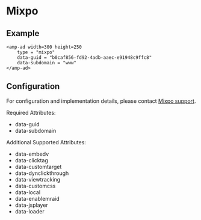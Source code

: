 <!--
Copyright 2016 The AMP HTML Authors. All Rights Reserved.

Licensed under the Apache License, Version 2.0 (the "License");
you may not use this file except in compliance with the License.
You may obtain a copy of the License at

      http://www.apache.org/licenses/LICENSE-2.0

Unless required by applicable law or agreed to in writing, software
distributed under the License is distributed on an "AS-IS" BASIS,
WITHOUT WARRANTIES OR CONDITIONS OF ANY KIND, either express or implied.
See the License for the specific language governing permissions and
limitations under the License.
-->

# Mixpo

## Example

```
<amp-ad width=300 height=250
    type = "mixpo"
    data-guid = "b0caf856-fd92-4adb-aaec-e91948c9ffc8"
    data-subdomain = "www"
</amp-ad>
```

## Configuration

For configuration and implementation details, please contact [Mixpo support](support@mixpo.com).

Required Attributes:

- data-guid
- data-subdomain

Additional Supported Attributes:

- data-embedv
- data-clicktag
- data-customtarget
- data-dynclickthrough
- data-viewtracking
- data-customcss
- data-local
- data-enablemraid
- data-jsplayer
- data-loader
